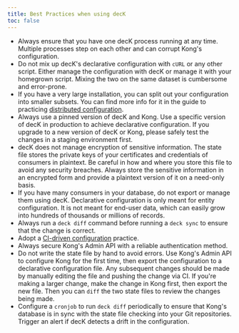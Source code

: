 ```yaml
---
title: Best Practices when using decK
toc: false
---
```


- Always ensure that you have one decK process running at any time. Multiple
  processes step on each other and can corrupt Kong's configuration.
- Do not mix up decK's declarative configuration with `cURL` or any other
  script. Either manage the configuration with decK or manage it with your
  homegrown script. Mixing the two on the same dataset is cumbersome and error-prone.
- If you have a very large installation, you can split out
  your configuration into smaller subsets. You can find more info for it
  in the guide to practicing
  [distributed configuration](/deck/{{page.kong_version}}/guides/distributed-configuration).
- Always use a pinned version of decK and Kong.
  Use a specific version of decK in production to achieve declarative 
  configuration. If you upgrade to a new version of decK or Kong,
  please safely test the changes in a staging environment first.
- decK does not manage encryption of sensitive information. The state file 
  stores the private keys of your certificates and credentials of consumers in
  plaintext. Be careful in how and where you store
  this file to avoid any security breaches.
  Always store the sensitive information in an encrypted form and provide a plaintext 
  version of it on a need-only basis.
- If you have many consumers in your database, do not export
  or manage them using decK. Declarative configuration is only meant for entity 
  configuration. It is not meant for end-user data, which can easily grow into 
  hundreds of thousands or millions of records.
- Always run a `deck diff` command before running a `deck sync`
  to ensure that the change is correct.
- Adopt a [CI-driven configuration](/deck/{{page.kong_version}}/guides/ci-driven-configuration) practice.
- Always secure Kong's Admin API with a reliable authentication method.
- Do not write the state file by hand to avoid errors.
  Use Kong's Admin API to configure Kong for the first time, then 
  export the configuration to a declarative configuration file. Any
  subsequent changes should be made by manually editing the file and pushing
  the change via CI. If you're making a larger change, make the change in Kong first, then
  export the new file. Then you can `diff` the two state files to review the changes
  being made.
- Configure a `cronjob` to run `deck diff` periodically to ensure that Kong's
  database is in sync with the state file checking into your Git repositories.
  Trigger an alert if decK detects a drift in the configuration.
